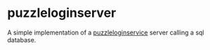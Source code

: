 # puzzleloginserver

A simple implementation of a [puzzleloginservice](https://github.com/dvaumoron/puzzleloginservice) server calling a sql database.
